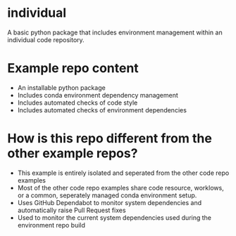 # individual

A basic python package that includes environment management within an individual code repository.


# Example repo content

- An installable python package
- Includes conda environment dependency management
- Includes automated checks of code style
- Includes automated checks of environment dependencies 

# How is this repo different from the other example repos?

- This example is entirely isolated and seperated from the other code repo examples
- Most of the other code repo examples share code resource, worklows, or a common, seperately managed conda environment setup.
- Uses GitHub Dependabot to monitor system dependencies and automatically raise Pull Request fixes
- Used to monitor the current system dependencies used during the environment repo build



